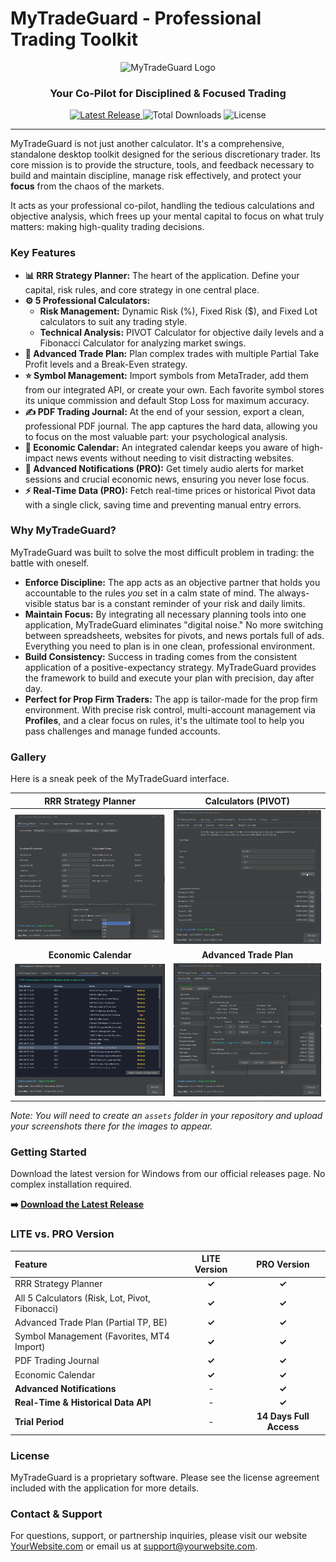 # MyTradeGuard - Professional Trading Toolkit

<p align="center">
  <img src="https//mytradeguard.com/path/to/your/logo.png" alt="MyTradeGuard Logo" width="150"/>
</p>

<h3 align="center">Your Co-Pilot for Disciplined & Focused Trading</h3>

<p align="center">
  <a href="https://github.com/SmartVibeCodes/mytradeguard/releases/latest">
    <img src="https://img.shields.io/github/v/release/SmartVibeCodes/mytradeguard?style=for-the-badge" alt="Latest Release">
  </a>
  <img src="https://img.shields.io/github/downloads/SmartVibeCodes/mytradeguard/total?style=for-the-badge&color=blue" alt="Total Downloads">
  <img src="https://img.shields.io/badge/License-Proprietary-red.svg?style=for-the-badge" alt="License">
</p>

---

MyTradeGuard is not just another calculator. It's a comprehensive, standalone desktop toolkit designed for the serious discretionary trader. Its core mission is to provide the structure, tools, and feedback necessary to build and maintain discipline, manage risk effectively, and protect your **focus** from the chaos of the markets.

It acts as your professional co-pilot, handling the tedious calculations and objective analysis, which frees up your mental capital to focus on what truly matters: making high-quality trading decisions.

### Key Features

* **📊 RRR Strategy Planner:** The heart of the application. Define your capital, risk rules, and core strategy in one central place.
* **⚙️ 5 Professional Calculators:**
    * **Risk Management:** Dynamic Risk (%), Fixed Risk ($), and Fixed Lot calculators to suit any trading style.
    * **Technical Analysis:** PIVOT Calculator for objective daily levels and a Fibonacci Calculator for analyzing market swings.
* **🚀 Advanced Trade Plan:** Plan complex trades with multiple Partial Take Profit levels and a Break-Even strategy.
* **⭐ Symbol Management:** Import symbols from MetaTrader, add them from our integrated API, or create your own. Each favorite symbol stores its unique commission and default Stop Loss for maximum accuracy.
* **✍️ PDF Trading Journal:** At the end of your session, export a clean, professional PDF journal. The app captures the hard data, allowing you to focus on the most valuable part: your psychological analysis.
* **📅 Economic Calendar:** An integrated calendar keeps you aware of high-impact news events without needing to visit distracting websites.
* **🔔 Advanced Notifications (PRO):** Get timely audio alerts for market sessions and crucial economic news, ensuring you never lose focus.
* **⚡ Real-Time Data (PRO):** Fetch real-time prices or historical Pivot data with a single click, saving time and preventing manual entry errors.

### Why MyTradeGuard?

MyTradeGuard was built to solve the most difficult problem in trading: the battle with oneself.

* **Enforce Discipline:** The app acts as an objective partner that holds you accountable to the rules *you* set in a calm state of mind. The always-visible status bar is a constant reminder of your risk and daily limits.
* **Maintain Focus:** By integrating all necessary planning tools into one application, MyTradeGuard eliminates "digital noise." No more switching between spreadsheets, websites for pivots, and news portals full of ads. Everything you need to plan is in one clean, professional environment.
* **Build Consistency:** Success in trading comes from the consistent application of a positive-expectancy strategy. MyTradeGuard provides the framework to build and execute your plan with precision, day after day.
* **Perfect for Prop Firm Traders:** The app is tailor-made for the prop firm environment. With precise risk control, multi-account management via **Profiles**, and a clear focus on rules, it's the ultimate tool to help you pass challenges and manage funded accounts.

### Gallery

Here is a sneak peek of the MyTradeGuard interface.

| RRR Strategy Planner | Calculators (PIVOT) |
| :---: | :---: |
| ![RRR Strategy Planner](https://raw.githubusercontent.com/SmartVibeCodes/mytradeguard/main/assets/RRR_Strategy.webp) | ![PIVOT Calculator](https://raw.githubusercontent.com/SmartVibeCodes/mytradeguard/main/assets/pivots_populated.webp) |
| **Economic Calendar** | **Advanced Trade Plan** |
| ![Economic Calendar](https://raw.githubusercontent.com/SmartVibeCodes/mytradeguard/main/assets/Economic_Calendar.webp) | ![Advanced Trade Plan](https://raw.githubusercontent.com/SmartVibeCodes/mytradeguard/main/assets/Advanced_Calculator.webp) |

*Note: You will need to create an `assets` folder in your repository and upload your screenshots there for the images to appear.*

### Getting Started

Download the latest version for Windows from our official releases page. No complex installation required.

**➡️ [Download the Latest Release](https://github.com/SmartVibeCodes/mytradeguard/releases)**

### LITE vs. PRO Version

| Feature | LITE Version | PRO Version |
| :--- | :---: | :---: |
| RRR Strategy Planner | **✓** | **✓** |
| All 5 Calculators (Risk, Lot, Pivot, Fibonacci) | **✓** | **✓** |
| Advanced Trade Plan (Partial TP, BE) | **✓** | **✓** |
| Symbol Management (Favorites, MT4 Import) | **✓** | **✓** |
| PDF Trading Journal | **✓** | **✓** |
| Economic Calendar | **✓** | **✓** |
| **Advanced Notifications** | - | **✓** |
| **Real-Time & Historical Data API** | - | **✓** |
| **Trial Period** | - | **14 Days Full Access** |

### License

MyTradeGuard is a proprietary software. Please see the license agreement included with the application for more details.

### Contact & Support

For questions, support, or partnership inquiries, please visit our website [YourWebsite.com](https://yourwebsite.com) or email us at [support@yourwebsite.com](mailto:support@yourwebsite.com).
